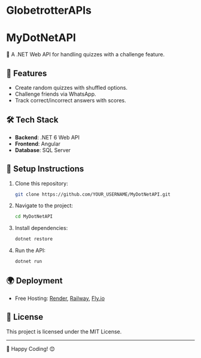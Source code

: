 # GlobetrotterAPIs
# MyDotNetAPI

🚀 A .NET Web API for handling quizzes with a challenge feature.

## 📌 Features
- Create random quizzes with shuffled options.
- Challenge friends via WhatsApp.
- Track correct/incorrect answers with scores.

## 🛠 Tech Stack
- **Backend**: .NET 6 Web API
- **Frontend**: Angular
- **Database**: SQL Server

## 🔧 Setup Instructions
1. Clone this repository:
   ```sh
   git clone https://github.com/YOUR_USERNAME/MyDotNetAPI.git
   ```
2. Navigate to the project:
   ```sh
   cd MyDotNetAPI
   ```
3. Install dependencies:
   ```sh
   dotnet restore
   ```
4. Run the API:
   ```sh
   dotnet run
   ```

## 🌍 Deployment
- Free Hosting: [Render](https://render.com/), [Railway](https://railway.app/), [Fly.io](https://fly.io/)

## 📜 License
This project is licensed under the MIT License.

---
🚀 Happy Coding! 😊

